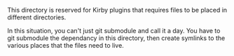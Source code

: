 This directory is reserved for Kirby plugins that requires files
to be placed in different directories. 

In this situation, you can't just git submodule and call it a day. 
You have to git submodule the dependancy in this directory, 
then create symlinks to the various places that the files need to live. 


